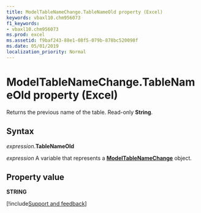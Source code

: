 ```yaml
---
title: ModelTableNameChange.TableNameOld property (Excel)
keywords: vbaxl10.chm956073
f1_keywords:
- vbaxl10.chm956073
ms.prod: excel
ms.assetid: f9baf243-88e1-08f5-079b-878bc520098f
ms.date: 05/01/2019
localization_priority: Normal
---
```



# ModelTableNameChange.TableNameOld property (Excel)

Returns the previous name of the table. Read-only **String**. 


## Syntax

_expression_.**TableNameOld**

_expression_ A variable that represents a **[ModelTableNameChange](Excel.modeltablenamechange.md)** object.


## Property value

**STRING**




[!include[Support and feedback](~/includes/feedback-boilerplate.md)]